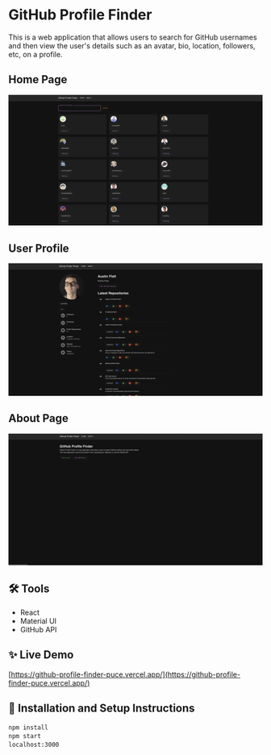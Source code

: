 # GitHub Profile Finder

This is a web application that allows users to search for GitHub usernames and then view the user's details such as an avatar, bio, location, followers, etc, on a profile.

## Home Page
![preview](https://raw.githubusercontent.com/austindflatt/github-profile-finder/main/home.png)

## User Profile
![preview](https://raw.githubusercontent.com/austindflatt/github-profile-finder/main/profile.png)

## About Page
![preview](https://raw.githubusercontent.com/austindflatt/github-profile-finder/main/about.png)

## 🛠 Tools

* React
* Material UI
* GitHub API

## ✨ Live Demo

[https://github-profile-finder-puce.vercel.app/](https://github-profile-finder-puce.vercel.app/)

## 🚀 Installation and Setup Instructions

```sh
npm install
npm start
localhost:3000
```